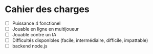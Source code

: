 # Cahier des charges

- [ ] Puissance 4 fonctionel 
- [ ] Jouable en ligne en multijoueur
- [ ] Jouable contre un IA
- [ ] Difficultés disponibles (facile, intermédiaire, difficile, impattable)
- [ ] backend node.js